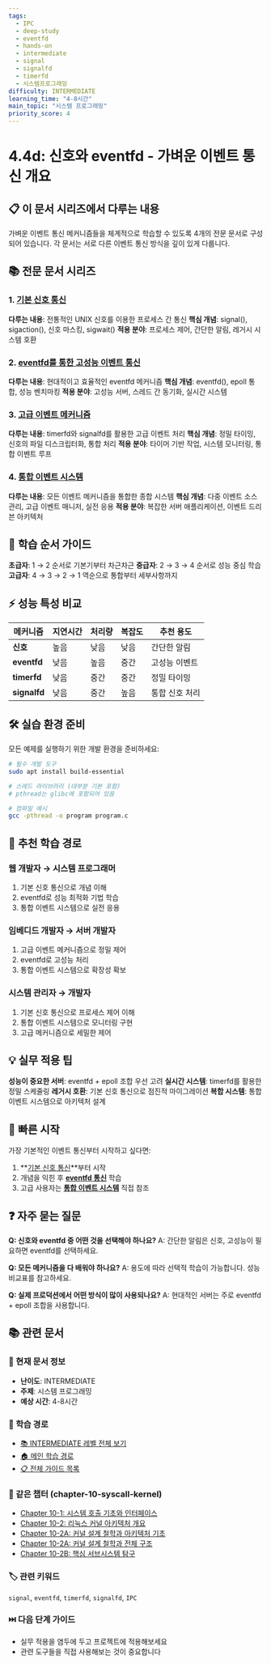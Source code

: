 ```yaml
---
tags:
  - IPC
  - deep-study
  - eventfd
  - hands-on
  - intermediate
  - signal
  - signalfd
  - timerfd
  - 시스템프로그래밍
difficulty: INTERMEDIATE
learning_time: "4-8시간"
main_topic: "시스템 프로그래밍"
priority_score: 4
---
```


# 4.4d: 신호와 eventfd - 가벼운 이벤트 통신 개요

## 📋 이 문서 시리즈에서 다루는 내용

가벼운 이벤트 통신 메커니즘들을 체계적으로 학습할 수 있도록 4개의 전문 문서로 구성되어 있습니다. 각 문서는 서로 다른 이벤트 통신 방식을 깊이 있게 다룹니다.

## 📚 전문 문서 시리즈

### 1. [기본 신호 통신](10-04-1-basic-signal-communication.md)

**다루는 내용**: 전통적인 UNIX 신호를 이용한 프로세스 간 통신
**핵심 개념**: signal(), sigaction(), 신호 마스킹, sigwait()
**적용 분야**: 프로세스 제어, 간단한 알림, 레거시 시스템 호환

### 2. [eventfd를 통한 고성능 이벤트 통신](04d2-eventfd-communication.md)

**다루는 내용**: 현대적이고 효율적인 eventfd 메커니즘
**핵심 개념**: eventfd(), epoll 통합, 성능 벤치마킹
**적용 분야**: 고성능 서버, 스레드 간 동기화, 실시간 시스템

### 3. [고급 이벤트 메커니즘](10-20-3-advanced-event-mechanisms.md)

**다루는 내용**: timerfd와 signalfd를 활용한 고급 이벤트 처리
**핵심 개념**: 정밀 타이밍, 신호의 파일 디스크립터화, 통합 처리
**적용 분야**: 타이머 기반 작업, 시스템 모니터링, 통합 이벤트 루프

### 4. [통합 이벤트 시스템](04d4-integrated-event-system.md)

**다루는 내용**: 모든 이벤트 메커니즘을 통합한 종합 시스템
**핵심 개념**: 다중 이벤트 소스 관리, 고급 이벤트 매니저, 실전 응용
**적용 분야**: 복잡한 서버 애플리케이션, 이벤트 드리븐 아키텍처

## 🎯 학습 순서 가이드

**초급자**: 1 → 2 순서로 기본기부터 차근차근
**중급자**: 2 → 3 → 4 순서로 성능 중심 학습
**고급자**: 4 → 3 → 2 → 1 역순으로 통합부터 세부사항까지

## ⚡ 성능 특성 비교

| 메커니즘 | 지연시간 | 처리량 | 복잡도 | 추천 용도 |
|----------|----------|---------|---------|----------|
| **신호** | 높음 | 낮음 | 낮음 | 간단한 알림 |
| **eventfd** | 낮음 | 높음 | 중간 | 고성능 이벤트 |
| **timerfd** | 낮음 | 중간 | 중간 | 정밀 타이밍 |
| **signalfd** | 낮음 | 중간 | 높음 | 통합 신호 처리 |

## 🛠️ 실습 환경 준비

모든 예제를 실행하기 위한 개발 환경을 준비하세요:

```bash
# 필수 개발 도구
sudo apt install build-essential

# 스레드 라이브러리 (대부분 기본 포함)
# pthread는 glibc에 포함되어 있음

# 컴파일 예시
gcc -pthread -o program program.c
```

## 📖 추천 학습 경로

### 웹 개발자 → 시스템 프로그래머

1. 기본 신호 통신으로 개념 이해
2. eventfd로 성능 최적화 기법 학습
3. 통합 이벤트 시스템으로 실전 응용

### 임베디드 개발자 → 서버 개발자

1. 고급 이벤트 메커니즘으로 정밀 제어
2. eventfd로 고성능 처리
3. 통합 이벤트 시스템으로 확장성 확보

### 시스템 관리자 → 개발자

1. 기본 신호 통신으로 프로세스 제어 이해
2. 통합 이벤트 시스템으로 모니터링 구현
3. 고급 메커니즘으로 세밀한 제어

## 💡 실무 적용 팁

**성능이 중요한 서버**: eventfd + epoll 조합 우선 고려
**실시간 시스템**: timerfd를 활용한 정밀 스케줄링
**레거시 호환**: 기본 신호 통신으로 점진적 마이그레이션
**복합 시스템**: 통합 이벤트 시스템으로 아키텍처 설계

## 🚀 빠른 시작

가장 기본적인 이벤트 통신부터 시작하고 싶다면:

1. **[기본 신호 통신](10-04-1-basic-signal-communication.md)**부터 시작
2. 개념을 익힌 후 **[eventfd 통신](04d2-eventfd-communication.md)** 학습
3. 고급 사용자는 **[통합 이벤트 시스템](04d4-integrated-event-system.md)** 직접 참조

## ❓ 자주 묻는 질문

**Q: 신호와 eventfd 중 어떤 것을 선택해야 하나요?**
A: 간단한 알림은 신호, 고성능이 필요하면 eventfd를 선택하세요.

**Q: 모든 메커니즘을 다 배워야 하나요?**
A: 용도에 따라 선택적 학습이 가능합니다. 성능 비교표를 참고하세요.

**Q: 실제 프로덕션에서 어떤 방식이 많이 사용되나요?**
A: 현대적인 서버는 주로 eventfd + epoll 조합을 사용합니다.

## 📚 관련 문서

### 📖 현재 문서 정보

- **난이도**: INTERMEDIATE
- **주제**: 시스템 프로그래밍
- **예상 시간**: 4-8시간

### 🎯 학습 경로

- [📚 INTERMEDIATE 레벨 전체 보기](../learning-paths/intermediate/)
- [🏠 메인 학습 경로](../learning-paths/)
- [📋 전체 가이드 목록](../README.md)

### 📂 같은 챕터 (chapter-10-syscall-kernel)

- [Chapter 10-1: 시스템 호출 기초와 인터페이스](./10-01-system-call-basics.md)
- [Chapter 10-2: 리눅스 커널 아키텍처 개요](./10-02-kernel-architecture.md)
- [Chapter 10-2A: 커널 설계 철학과 아키텍처 기초](./10-10-kernel-design-philosophy.md)
- [Chapter 10-2A: 커널 설계 철학과 전체 구조](./10-11-kernel-design-structure.md)
- [Chapter 10-2B: 핵심 서브시스템 탐구](./10-12-core-subsystems.md)

### 🏷️ 관련 키워드

`signal`, `eventfd`, `timerfd`, `signalfd`, `IPC`

### ⏭️ 다음 단계 가이드

- 실무 적용을 염두에 두고 프로젝트에 적용해보세요
- 관련 도구들을 직접 사용해보는 것이 중요합니다
